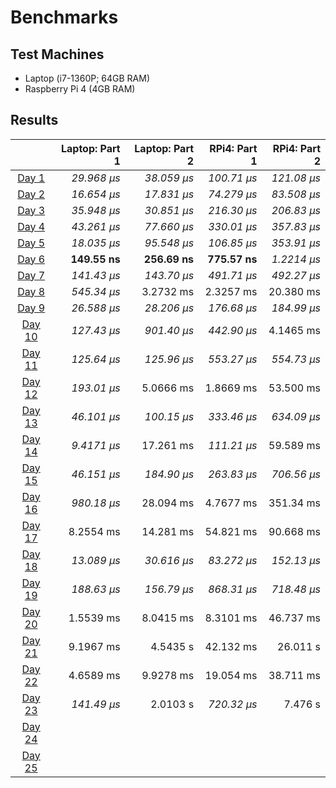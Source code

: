 # Benchmarks

## Test Machines

* Laptop (i7-1360P; 64GB RAM)
* Raspberry Pi 4 (4GB RAM)

## Results

|                                                | Laptop: Part 1 | Laptop: Part 2 | RPi4: Part 1 | RPi4: Part 2 |
|:----------------------------------------------:| --------------:| --------------:| ------------:| ------------:|
| [Day 1](https://adventofcode.com/2023/day/1)   |    _29.968 µs_ |    _38.059 µs_ |  _100.71 µs_ |  _121.08 µs_ |
| [Day 2](https://adventofcode.com/2023/day/2)   |    _16.654 µs_ |    _17.831 µs_ |  _74.279 µs_ |  _83.508 µs_ |
| [Day 3](https://adventofcode.com/2023/day/3)   |    _35.948 µs_ |    _30.851 µs_ |  _216.30 µs_ |  _206.83 µs_ |
| [Day 4](https://adventofcode.com/2023/day/4)   |    _43.261 µs_ |    _77.660 µs_ |  _330.01 µs_ |  _357.83 µs_ |
| [Day 5](https://adventofcode.com/2023/day/5)   |    _18.035 µs_ |    _95.548 µs_ |  _106.85 µs_ |  _353.91 µs_ |
| [Day 6](https://adventofcode.com/2023/day/6)   |   **149.55 ns**|   **256.69 ns**| **775.57 ns**|  _1.2214 µs_ |
| [Day 7](https://adventofcode.com/2023/day/7)   |    _141.43 µs_ |    _143.70 µs_ |  _491.71 µs_ |  _492.27 µs_ |
| [Day 8](https://adventofcode.com/2023/day/8)   |    _545.34 µs_ |     3.2732 ms  |   2.3257 ms  |   20.380 ms  |
| [Day 9](https://adventofcode.com/2023/day/9)   |    _26.588 µs_ |    _28.206 µs_ |  _176.68 µs_ |  _184.99 µs_ |
| [Day 10](https://adventofcode.com/2023/day/10) |    _127.43 µs_ |    _901.40 µs_ |  _442.90 µs_ |   4.1465 ms  |
| [Day 11](https://adventofcode.com/2023/day/11) |    _125.64 µs_ |    _125.96 µs_ |  _553.27 µs_ |  _554.73 µs_ |
| [Day 12](https://adventofcode.com/2023/day/12) |    _193.01 µs_ |     5.0666 ms  |   1.8669 ms  |   53.500 ms  |
| [Day 13](https://adventofcode.com/2023/day/13) |    _46.101 µs_ |    _100.15 µs_ |  _333.46 µs_ |  _634.09 µs_ |
| [Day 14](https://adventofcode.com/2023/day/14) |    _9.4171 µs_ |     17.261 ms  |  _111.21 µs_ |   59.589 ms  |
| [Day 15](https://adventofcode.com/2023/day/15) |    _46.151 µs_ |    _184.90 µs_ |  _263.83 µs_ |  _706.56 µs_ |
| [Day 16](https://adventofcode.com/2023/day/16) |    _980.18 µs_ |     28.094 ms  |   4.7677 ms  |   351.34 ms  |
| [Day 17](https://adventofcode.com/2023/day/17) |     8.2554 ms  |     14.281 ms  |   54.821 ms  |   90.668 ms  |
| [Day 18](https://adventofcode.com/2023/day/18) |    _13.089 µs_ |    _30.616 µs_ |  _83.272 µs_ |  _152.13 µs_ |
| [Day 19](https://adventofcode.com/2023/day/19) |    _188.63 µs_ |    _156.79 µs_ |  _868.31 µs_ |  _718.48 µs_ |
| [Day 20](https://adventofcode.com/2023/day/20) |     1.5539 ms  |     8.0415 ms  |   8.3101 ms  |   46.737 ms  |
| [Day 21](https://adventofcode.com/2023/day/21) |     9.1967 ms  |     4.5435 s   |   42.132 ms  |   26.011 s   |
| [Day 22](https://adventofcode.com/2023/day/22) |     4.6589 ms  |     9.9278 ms  |   19.054 ms  |   38.711 ms  |
| [Day 23](https://adventofcode.com/2023/day/23) |    _141.49 µs_ |     2.0103 s   |  _720.32 µs_ |    7.476 s   |
| [Day 24](https://adventofcode.com/2023/day/24) |                |                |              |              |
| [Day 25](https://adventofcode.com/2023/day/25) |                |                |              |              |
